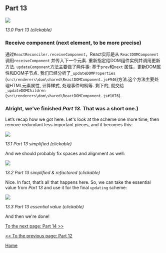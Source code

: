 ## Part 13

[![](https://rawgit.com/Bogdan-Lyashenko/Under-the-hood-ReactJS/master/stack/images/13/part-13.svg)](https://rawgit.com/Bogdan-Lyashenko/Under-the-hood-ReactJS/master/stack/images/13/part-13.svg)

<em>13.0 Part 13 (clickable)</em>

### Receive component (next element, to be more precise)

通过`ReactReconciler.receiveComponent`，React实际是从 `ReactDOMComponent`调用`receiveComponent` 并传入下一个元素. 重新指定给DOM组件实例并调用更新方法. `updateComponent`方法主要做了两件事: 基于`prev`和`next` 属性，更新DOM属性和DOM子节点. 我们已经分析了`_updateDOMProperties` (`src\renderers\dom\shared\ReactDOMComponent.js#946`)方法.这个方法主要处理HTML元素属性, 计算样式, 处理事件句柄等. 剩下的, 就交给`_updateDOMChildren` (`src\renderers\dom\shared\ReactDOMComponent.js#1076`).

### Alright, we’ve finished *Part 13*. That was a short one.)

Let’s recap how we got here. Let's look at the scheme one more time, then remove redundant less important pieces, and it becomes this:

[![](https://rawgit.com/Bogdan-Lyashenko/Under-the-hood-ReactJS/master/stack/images/13/part-13-A.svg)](https://rawgit.com/Bogdan-Lyashenko/Under-the-hood-ReactJS/master/stack/images/13/part-13-A.svg)

<em>13.1 Part 13 simplified (clickable)</em>

And we should probably fix spaces and alignment as well:

[![](https://rawgit.com/Bogdan-Lyashenko/Under-the-hood-ReactJS/master/stack/images/13/part-13-B.svg)](https://rawgit.com/Bogdan-Lyashenko/Under-the-hood-ReactJS/master/stack/images/13/part-13-B.svg)

<em>13.2 Part 13 simplified & refactored (clickable)</em>

Nice. In fact, that’s all that happens here. So, we can take the essential value from *Part 13* and use it for the final `updating` scheme:

[![](https://rawgit.com/Bogdan-Lyashenko/Under-the-hood-ReactJS/master/stack/images/13/part-13-C.svg)](https://rawgit.com/Bogdan-Lyashenko/Under-the-hood-ReactJS/master/stack/images/13/part-13-C.svg)

<em>13.3 Part 13 essential value (clickable)</em>

And then we're done!


[To the next page: Part 14 >>](./Part-14.md)

[<< To the previous page: Part 12](./Part-13.md)


[Home](../../README.md)
